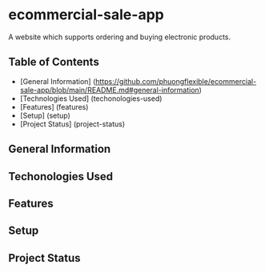 # ecommercial-sale-app
A website which supports ordering and buying electronic products.
## Table of Contents
* [General Information] (https://github.com/phuongflexible/ecommercial-sale-app/blob/main/README.md#general-information)
* [Technologies Used] (techonologies-used)
* [Features] (features)
* [Setup] (setup)
* [Project Status] (project-status)
## General Information
## Techonologies Used
## Features
## Setup
## Project Status

